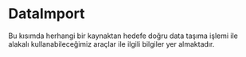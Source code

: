 # DataImport

Bu kısımda herhangi bir kaynaktan hedefe doğru data taşıma işlemi ile alakalı kullanabileceğimiz araçlar ile ilgili bilgiler yer almaktadır.
